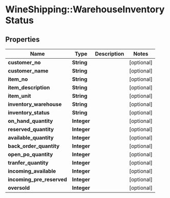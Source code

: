 # WineShipping::WarehouseInventoryStatus

## Properties
Name | Type | Description | Notes
------------ | ------------- | ------------- | -------------
**customer_no** | **String** |  | [optional] 
**customer_name** | **String** |  | [optional] 
**item_no** | **String** |  | [optional] 
**item_description** | **String** |  | [optional] 
**item_unit** | **String** |  | [optional] 
**inventory_warehouse** | **String** |  | [optional] 
**inventory_status** | **String** |  | [optional] 
**on_hand_quantity** | **Integer** |  | [optional] 
**reserved_quantity** | **Integer** |  | [optional] 
**available_quantity** | **Integer** |  | [optional] 
**back_order_quantity** | **Integer** |  | [optional] 
**open_po_quantity** | **Integer** |  | [optional] 
**tranfer_quantity** | **Integer** |  | [optional] 
**incoming_available** | **Integer** |  | [optional] 
**incoming_pre_reserved** | **Integer** |  | [optional] 
**oversold** | **Integer** |  | [optional] 

